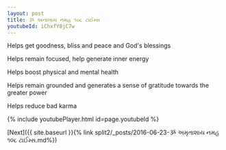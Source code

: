 ```yaml
---
layout: post
title: ૐ અનાલાય નમહ ૧૦૮ ટાઈમ્સ
youtubeId: iChxfY8jC7w
---
```

 
 
Helps get goodness, bliss and peace and God's blessings
 
Helps remain focused, help generate inner energy 
 
Helps boost physical and mental health 
 
Helps remain grounded and generates a sense of gratitude towards the greater power 
 
Helps reduce bad karma
 
 
 
 


{% include youtubePlayer.html id=page.youtubeId %}
 
[Next]({{ site.baseurl }}{% link  split2/_posts/2016-06-23-ૐ અમૃતાશાય નમહ ૧૦૮ ટાઈમ્સ.md%})
 
